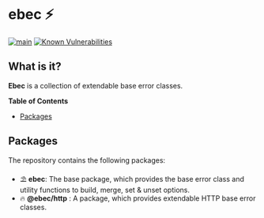 # ebec ⚡
[![main](https://github.com/Tada5hi/typescript-error/actions/workflows/main.yml/badge.svg)](https://github.com/Tada5hi/typescript-error/actions/workflows/main.yml)
[![Known Vulnerabilities](https://snyk.io/test/github/Tada5hi/typescript-error/badge.svg)](https://snyk.io/test/github/Tada5hi/typescript-error)

## What is it?
**Ebec** is a collection of extendable base error classes.

**Table of Contents**

- [Packages](#packages)

## Packages
The repository contains the following packages:

- ⛱ **ebec**: The base package, which provides the base error class and utility functions to build, merge, set & unset options.
- 🔥 **@ebec/http** : A package, which provides extendable HTTP base error classes.

